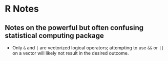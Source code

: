# R Notes
## Notes on the powerful but often confusing statistical computing package

* Only `&` and `|` are vectorized logical operators; attempting to use `&&` or
  `||` on a vector will likely not result in the desired outcome.
